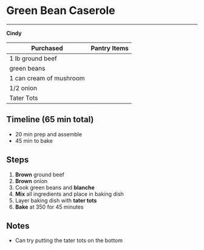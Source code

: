 # Green Bean Caserole
---
**Cindy**

Purchased  | Pantry Items
-----------  | ------------
1 lb ground beef         |
green beans              |
1 can cream of mushroom  |
1/2 onion                |
Tater Tots               |



## Timeline (65 min total)
* 20 min prep and assemble
* 45 min to bake




## Steps

1. **Brown** ground beef
2. **Brown** onion
3. Cook green beans and **blanche**
4. **Mix** all ingredients and place in baking dish
5. Layer baking dish with **tater tots**
5. **Bake** at 350 for 45 minutes



## Notes
* Can try putting the tater tots on the bottom
